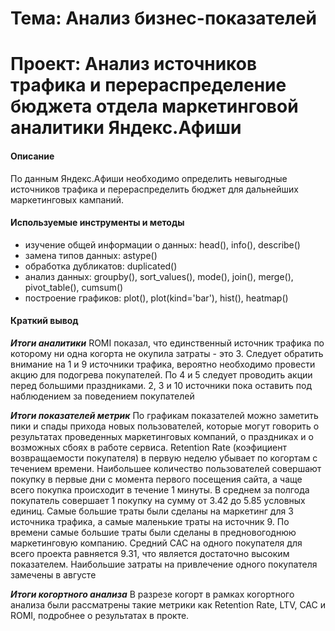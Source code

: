 # Тема: Анализ бизнес-показателей
# Проект: Анализ источников трафика и перераспределение бюджета отдела маркетинговой аналитики Яндекс.Афиши

#### Описание
По данным Яндекс.Афиши необходимо определить невыгодные источников трафика и перераспределить бюджет для дальнейших маркетинговых кампаний.

#### Используемые инструменты и методы
* изучение общей информации о данных: head(), info(), describe()
* замена типов данных: astype()
* обработка дубликатов: duplicated()
* анализ данных: groupby(), sort_values(), mode(), join(), merge(), pivot_table(), cumsum()
* построение графиков: plot(), plot(kind='bar'), hist(), heatmap()

#### Краткий вывод
***Итоги аналитики***
ROMI показал, что единственный источник трафика по которому ни одна когорта не окупила затраты - это 3. Cледует обратить внимание на 1 и 9 источники трафика, вероятно необходимо провести акцию для подогрева покупателей. По 4 и 5 следует проводить акции перед большими праздниками. 2, 3 и 10 источники пока оставить под наблюдением за поведением покупателей

***Итоги показателей метрик***
По графикам показателей можно заметить пики и спады прихода новых пользователей, которые могут говорить о результатах проведенных маркетинговых компаний, о праздниках и о возможных сбоях в работе сервиса. Retention Rate (коэфициент возвращаемости покупателя) в первую неделю убывает по когортам с течением времени. 
Наибольшее количество пользователей совершают покупку в первые дни с момента первого посещения сайта, а чаще всего покупка происходит в течение 1 минуты. В среднем за полгода покупатель совершает 1 покупку на сумму от 3.42 до 5.85 условных единиц.
Самые большие траты были сделаны на маркетинг для 3 источника трафика, а самые маленькие траты на источник 9. По времени самые большие траты были сделаны в предновогоднюю маркетинговую компанию. Средний CAC на одного покупателя для всего проекта равняется 9.31, что является достаточно высоким показателем. Наибольшие затраты на привлечение одного покупателя замечены в августе

***Итоги когортного анализа***
В разрезе когорт в рамках когортного анализа были рассматрены такие метрики как Retention Rate, LTV, CAC и ROMI, подробнее о результатах в прокте. 